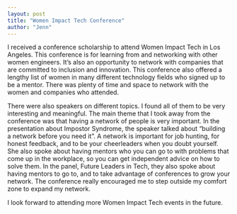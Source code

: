 ```yaml
---
layout: post
title: "Women Impact Tech Conference"
author: "Jenn"
---
```


I received a conference scholarship to attend Women Impact Tech in Los Angeles. This conference is for learning from and networking with other women engineers. It’s also an opportunity to network with companies that are committed to inclusion and innovation. This conference also offered a lengthy list of women in many different technology fields who signed up to be a mentor. There was plenty of time and space to network with the women and companies who attended. 

There were also speakers on different topics. I found all of them to be very interesting and meaningful. The main theme that I took away from the conference was that having a network of people is very important. In the presentation about Impostor Syndrome, the speaker talked about “building a network before you need it”. A network is important for job hunting, for honest feedback, and to be your cheerleaders when you doubt yourself. She also spoke about having mentors who you can go to with problems that come up in the workplace, so you can get independent advice on how to solve them. In the panel, Future Leaders in Tech, they also spoke about having mentors to go to, and to take advantage of conferences to grow your network. The conference really encouraged me to step outside my comfort zone to expand my network. 

I look forward to attending more Women Impact Tech events in the future. 

